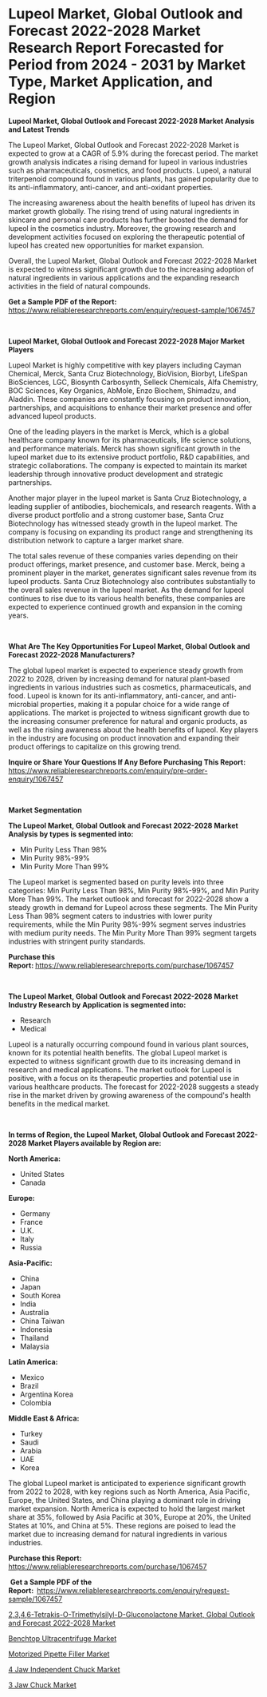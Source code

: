 <p><h1>Lupeol Market, Global Outlook and Forecast 2022-2028 Market Research Report Forecasted for Period from 2024 -  2031 by Market Type, Market Application, and Region</h1></p><p><strong>Lupeol Market, Global Outlook and Forecast 2022-2028 Market Analysis and Latest Trends</strong></p>
<p><p>The Lupeol Market, Global Outlook and Forecast 2022-2028 Market is expected to grow at a CAGR of 5.9% during the forecast period. The market growth analysis indicates a rising demand for lupeol in various industries such as pharmaceuticals, cosmetics, and food products. Lupeol, a natural triterpenoid compound found in various plants, has gained popularity due to its anti-inflammatory, anti-cancer, and anti-oxidant properties.</p><p>The increasing awareness about the health benefits of lupeol has driven its market growth globally. The rising trend of using natural ingredients in skincare and personal care products has further boosted the demand for lupeol in the cosmetics industry. Moreover, the growing research and development activities focused on exploring the therapeutic potential of lupeol has created new opportunities for market expansion.</p><p>Overall, the Lupeol Market, Global Outlook and Forecast 2022-2028 Market is expected to witness significant growth due to the increasing adoption of natural ingredients in various applications and the expanding research activities in the field of natural compounds.</p></p>
<p><strong>Get a Sample PDF of the Report:&nbsp;</strong> <a href="https://www.reliableresearchreports.com/enquiry/request-sample/1067457">https://www.reliableresearchreports.com/enquiry/request-sample/1067457</a></p>
<p>&nbsp;</p>
<p><strong>Lupeol Market, Global Outlook and Forecast 2022-2028 Major Market Players</strong></p>
<p><p>Lupeol Market is highly competitive with key players including Cayman Chemical, Merck, Santa Cruz Biotechnology, BioVision, Biorbyt, LifeSpan BioSciences, LGC, Biosynth Carbosynth, Selleck Chemicals, Alfa Chemistry, BOC Sciences, Key Organics, AbMole, Enzo Biochem, Shimadzu, and Aladdin. These companies are constantly focusing on product innovation, partnerships, and acquisitions to enhance their market presence and offer advanced lupeol products.</p><p>One of the leading players in the market is Merck, which is a global healthcare company known for its pharmaceuticals, life science solutions, and performance materials. Merck has shown significant growth in the lupeol market due to its extensive product portfolio, R&D capabilities, and strategic collaborations. The company is expected to maintain its market leadership through innovative product development and strategic partnerships.</p><p>Another major player in the lupeol market is Santa Cruz Biotechnology, a leading supplier of antibodies, biochemicals, and research reagents. With a diverse product portfolio and a strong customer base, Santa Cruz Biotechnology has witnessed steady growth in the lupeol market. The company is focusing on expanding its product range and strengthening its distribution network to capture a larger market share.</p><p>The total sales revenue of these companies varies depending on their product offerings, market presence, and customer base. Merck, being a prominent player in the market, generates significant sales revenue from its lupeol products. Santa Cruz Biotechnology also contributes substantially to the overall sales revenue in the lupeol market. As the demand for lupeol continues to rise due to its various health benefits, these companies are expected to experience continued growth and expansion in the coming years.</p></p>
<p>&nbsp;</p>
<p><strong>What Are The Key Opportunities For Lupeol Market, Global Outlook and Forecast 2022-2028 Manufacturers?</strong></p>
<p><p>The global lupeol market is expected to experience steady growth from 2022 to 2028, driven by increasing demand for natural plant-based ingredients in various industries such as cosmetics, pharmaceuticals, and food. Lupeol is known for its anti-inflammatory, anti-cancer, and anti-microbial properties, making it a popular choice for a wide range of applications. The market is projected to witness significant growth due to the increasing consumer preference for natural and organic products, as well as the rising awareness about the health benefits of lupeol. Key players in the industry are focusing on product innovation and expanding their product offerings to capitalize on this growing trend.</p></p>
<p><strong>Inquire or Share Your Questions If Any Before Purchasing This Report:</strong> <a href="https://www.reliableresearchreports.com/enquiry/pre-order-enquiry/1067457">https://www.reliableresearchreports.com/enquiry/pre-order-enquiry/1067457</a></p>
<p>&nbsp;</p>
<p><strong>Market Segmentation</strong></p>
<p><strong>The Lupeol Market, Global Outlook and Forecast 2022-2028 Market Analysis by types is segmented into:</strong></p>
<p><ul><li>Min Purity Less Than 98%</li><li>Min Purity 98%-99%</li><li>Min Purity More Than 99%</li></ul></p>
<p><p>The Lupeol market is segmented based on purity levels into three categories: Min Purity Less Than 98%, Min Purity 98%-99%, and Min Purity More Than 99%. The market outlook and forecast for 2022-2028 show a steady growth in demand for Lupeol across these segments. The Min Purity Less Than 98% segment caters to industries with lower purity requirements, while the Min Purity 98%-99% segment serves industries with medium purity needs. The Min Purity More Than 99% segment targets industries with stringent purity standards.</p></p>
<p><strong>Purchase this Report:&nbsp;</strong><a href="https://www.reliableresearchreports.com/purchase/1067457">https://www.reliableresearchreports.com/purchase/1067457</a></p>
<p>&nbsp;</p>
<p><strong>The Lupeol Market, Global Outlook and Forecast 2022-2028 Market Industry Research by Application is segmented into:</strong></p>
<p><ul><li>Research</li><li>Medical</li></ul></p>
<p><p>Lupeol is a naturally occurring compound found in various plant sources, known for its potential health benefits. The global Lupeol market is expected to witness significant growth due to its increasing demand in research and medical applications. The market outlook for Lupeol is positive, with a focus on its therapeutic properties and potential use in various healthcare products. The forecast for 2022-2028 suggests a steady rise in the market driven by growing awareness of the compound's health benefits in the medical market.</p></p>
<p>&nbsp;</p>
<p><strong>In terms of Region, the Lupeol Market, Global Outlook and Forecast 2022-2028 Market Players available by Region are:</strong></p>
<p>
    <p> <strong> North America: </strong>
        <ul>
            <li>United States</li>
            <li>Canada</li>
        </ul>
        </p> 
    <p> <strong> Europe: </strong>
        <ul>
            <li>Germany</li>
            <li>France</li>
            <li>U.K.</li>
            <li>Italy</li>
            <li>Russia</li>
        </ul>
        </p> 
    <p> <strong> Asia-Pacific: </strong>
        <ul>
            <li>China</li>
            <li>Japan</li>
            <li>South Korea</li>
            <li>India</li>
            <li>Australia</li>
            <li>China Taiwan</li>
            <li>Indonesia</li>
            <li>Thailand</li>
            <li>Malaysia</li>
        </ul>
        </p> 
    <p> <strong> Latin America: </strong>
        <ul>
            <li>Mexico</li>
            <li>Brazil</li>
            <li>Argentina Korea</li>
            <li>Colombia</li>
        </ul>
        </p> 
    <p> <strong> Middle East & Africa: </strong>
        <ul>
            <li>Turkey</li>
            <li>Saudi</li>
            <li>Arabia</li>
            <li>UAE</li>
            <li>Korea</li>
        </ul>
    </p>
    </p>
<p><p>The global Lupeol market is anticipated to experience significant growth from 2022 to 2028, with key regions such as North America, Asia Pacific, Europe, the United States, and China playing a dominant role in driving market expansion. North America is expected to hold the largest market share at 35%, followed by Asia Pacific at 30%, Europe at 20%, the United States at 10%, and China at 5%. These regions are poised to lead the market due to increasing demand for natural ingredients in various industries.</p></p>
<p><strong>Purchase this Report: </strong><a href="https://www.reliableresearchreports.com/purchase/1067457">https://www.reliableresearchreports.com/purchase/1067457</a></p>
<p>&nbsp;<strong>Get a Sample PDF of the Report:&nbsp;&nbsp;</strong><a href="https://www.reliableresearchreports.com/enquiry/request-sample/1067457">https://www.reliableresearchreports.com/enquiry/request-sample/1067457</a></p>
<p><strong></strong></p>
<p><p><a href="https://github.com/gdfhhhj/Market-Research-Report-List-3/blob/main/2346-tetrakis-o-trimethylsilyl-d-gluconolactone-market-global-outlook-and-forecast-2022-2028-market.md">2,3,4,6-Tetrakis-O-Trimethylsilyl-D-Gluconolactone Market, Global Outlook and Forecast 2022-2028 Market</a></p><p><a href="https://medium.com/@soledadroob625/benchtop-ultracentrifuge-market-share-evolution-and-market-growth-trends-2024-2031-5591d11e50d5">Benchtop Ultracentrifuge Market</a></p><p><a href="https://medium.com/@soledadroob625/motorized-pipette-filler-market-the-key-to-successful-business-strategy-forecast-till-2031-c887a8c53dfa">Motorized Pipette Filler Market</a></p><p><a href="https://medium.com/@michellebutler19/4-jaw-independent-chuck-market-trends-forecast-and-competitive-analysis-to-2031-266517307b44">4 Jaw Independent Chuck Market</a></p><p><a href="https://medium.com/@michellebutler19/analyzing-3-jaw-chuck-market-global-industry-perspective-and-forecast-2024-to-2031-fb654f8bcd84">3 Jaw Chuck Market</a></p></p>